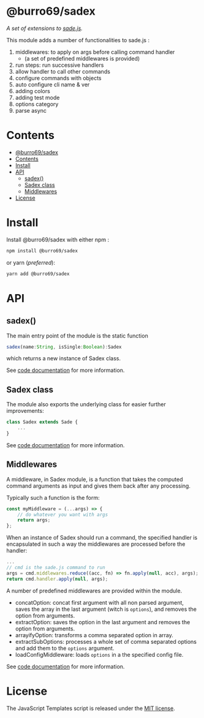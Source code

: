 # @burro69/sadex

*A set of extensions to [sade.js](https://github.com/lukeed/sade/blob/master/readme.md).*

This module adds a number of functionalities to sade.js :

1. middlewares: to apply on args before calling command handler
    - (a set of predefined middlewares is provided)
1. run steps: run successive handlers
1. allow handler to call other commands
1. configure commands with objects
1. auto configure cli name & ver
1. adding colors
1. adding test mode
1. options category
1. parse async

# Contents

- [@burro69/sadex](#burro69sadex)
- [Contents](#contents)
- [Install](#install)
- [API](#api)
    - [sadex()](#sadex)
    - [Sadex class](#sadex-class)
    - [Middlewares](#middlewares)
- [License](#license)

# Install

Install @burro69/sadex with either npm :

```sh
npm install @burro69/sadex
```

or yarn (*preferred*):

```sh
yarn add @burro69/sadex
```

# API

## sadex()

The main entry point of the module is the static function

```typescript
sadex(name:String, isSingle:Boolean):Sadex
```

which returns a new instance of Sadex class.

See [code documentation](./module-@burro69_sadex.html#sadex) for more information.

## Sadex class

The module also exports the underlying class for easier further improvements:

```javascript
class Sadex extends Sade {
    ...
}
```

See [code documentation](./Sadex.html) for more information.

## Middlewares

A middleware, in Sadex module, is a function that takes the computed command arguments as input and gives them back after any processing.

Typically such a function is the form:

```javascript
const myMiddleware = (...args) => {
    // do whatever you want with args
    return args;
};
```

When an instance of Sadex should run a command, the specified handler is encapsulated in such a way the middlewares are processed before the handler:

```javascript
...
// cmd is the sade.js command to run
args = cmd.middlewares.reduce((acc, fn) => fn.apply(null, acc), args);
return cmd.handler.apply(null, args);
```

A number of predefined middlewares are provided within the module.

- concatOption: concat first argument with all non parsed argument, saves the array in the last argument (witch is ``options``), and removes the option from arguments.
- extractOption: saves the option in the last argument and removes the option from arguments.
- arrayifyOption: transforms a comma separated option in array.
- extractSubOptions: processes a whole set of comma separated options and add them to the ``options`` argument.
- loadConfigMiddleware: loads ``options`` in a the specified config file.

See [code documentation](./module-@burro69_sadex.html#arrayifyOption) for more information.

# License

The JavaScript Templates script is released under the
[MIT license](https://opensource.org/licenses/MIT).
